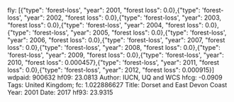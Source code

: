 fly: [{"type": 'forest-loss', "year": 2001, "forest loss": 0.0},{"type": 'forest-loss', "year": 2002, "forest loss": 0.0},{"type": 'forest-loss', "year": 2003, "forest loss": 0.0},{"type": 'forest-loss', "year": 2004, "forest loss": 0.0},{"type": 'forest-loss', "year": 2005, "forest loss": 0.0},{"type": 'forest-loss', "year": 2006, "forest loss": 0.0},{"type": 'forest-loss', "year": 2007, "forest loss": 0.0},{"type": 'forest-loss', "year": 2008, "forest loss": 0.0},{"type": 'forest-loss', "year": 2009, "forest loss": 0.0},{"type": 'forest-loss', "year": 2010, "forest loss": 0.000457},{"type": 'forest-loss', "year": 2011, "forest loss": 0.0},{"type": 'forest-loss', "year": 2012, "forest loss": 0.000915}]
wdpaid: 900632
hf09: 23.0813
Author: IUCN, UQ and WCS
hfcg: -0.0909
Tags: United Kingdom;
fc: 1.022886627
Title: Dorset and East Devon Coast
Year: 2001
Date: 2017
hf93: 23.9315

